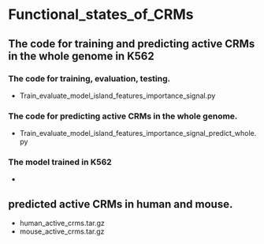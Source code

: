 # Functional_states_of_CRMs
## The code for training and predicting active CRMs in the whole genome in K562
### The code for training, evaluation, testing.
- Train_evaluate_model_island_features_importance_signal.py
### The code for predicting active CRMs in the whole genome.
- Train_evaluate_model_island_features_importance_signal_predict_whole.py
### The model trained in K562
-

## predicted active CRMs in human and mouse.
- human_active_crms.tar.gz
- mouse_active_crms.tar.gz

